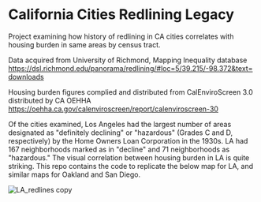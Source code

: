 # California Cities Redlining Legacy

Project examining how history of redlining in CA cities correlates with housing burden in same areas by census tract. 

Data acquired from University of Richmond, Mapping Inequality database 
https://dsl.richmond.edu/panorama/redlining/#loc=5/39.215/-98.372&text=downloads

Housing burden figures complied and distributed from CalEnviroScreen 3.0 distributed by CA OEHHA 
https://oehha.ca.gov/calenviroscreen/report/calenviroscreen-30

Of the cities examined, Los Angeles had the largest number of areas designated as "definitely declining" or "hazardous" (Grades C and D, respectively) by the Home Owners Loan Corporation in the 1930s. LA had 167 neighborhoods marked as in "decline" and 71 neighborhoods as "hazardous." The visual correlation between housing burden in LA is quite striking. This repo contains the code to replicate the below map for LA, and similar maps for Oakland and San Diego. 

![LA_redlines copy](https://user-images.githubusercontent.com/66924235/158664486-ef69066b-7854-417e-a446-9e656df06683.png)
